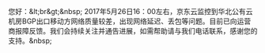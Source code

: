 您好：&amp;lt;br&amp;gt;&amp;nbsp; 2017年5月26日16：00左右，京东云监控到华北公有云机房BGP出口移动方网络质量较差，出现网络延迟、丢包等问题。目前已向运营商报障反馈。我们会持续关注并通告进展，如需帮助请与我们电话联系，感谢您的支持。&amp;nbsp;